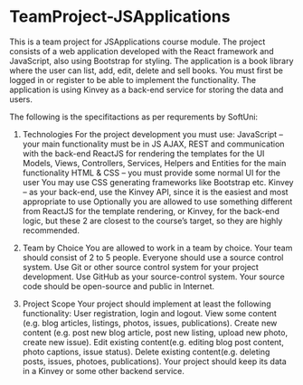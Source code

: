 # TeamProject-JSApplications
This is a team project for JSApplications course module. 
  The project consists of a web application developed with the React framework and JavaScript, also using Bootstrap for styling. The application
is a book library where the user can list, add, edit, delete and sell books. You must first be logged in or register to be able to implement the
functionality. The application is using Kinvey as a back-end service for storing the data and users.

The following is the specifitactions as per requrements by SoftUni:

  1. Technologies
For the project development you must use:
JavaScript – your main functionality must be in JS
AJAX, REST and communication with the back-end
ReactJS for rendering the templates for the UI
Models, Views, Controllers, Services, Helpers and Entities for the main functionality
HTML & CSS – you must provide some normal UI for the user
You may use CSS generating frameworks like Bootstrap etc.
Kinvey – as your back-end, use the Kinvey API, since it is the easiest and most appropriate to use
Optionally you are allowed to use something different from ReactJS for the template rendering, or Kinvey, for the back-end logic, but these 2 are closest to the course’s target, so they are highly recommended.

  2. Team by Choice
You are allowed to work in a team by choice.
Your team should consist of 2 to 5 people.
Everyone should use a source control system.
Use Git or other source control system for your project development.
Use GitHub as your source-control system.
Your source code should be open-source and public in Internet.

  3. Project Scope
Your project should implement at least the following functionality:
User registration, login and logout.
View some content (e.g. blog articles, listings, photos, issues, publications).
Create new content (e.g. post new blog article, post new listing, upload new photo, create new issue).
Edit existing content(e.g. editing blog post content, photo captions, issue status).
Delete existing content(e.g. deleting posts, issues, photoes, publications).
Your project should keep its data in a Kinvey or some other backend service.
